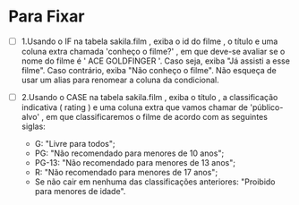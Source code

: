# Para Fixar
-  [ ] 1.Usando o IF na tabela sakila.film , exiba o id do filme , o título e uma coluna extra chamada 'conheço o filme?' , em que deve-se avaliar se o nome do filme é ' ACE GOLDFINGER '. Caso seja, exiba "Já assisti a esse filme". Caso contrário, exiba "Não conheço o filme". Não esqueça de usar um alias para renomear a coluna da condicional.

-  [ ] 2.Usando o CASE na tabela sakila.film , exiba o título , a classificação indicativa ( rating ) e uma coluna extra que vamos chamar de 'público-alvo' , em que classificaremos o filme de acordo com as seguintes siglas:
    -  G: "Livre para todos";
    -  PG: "Não recomendado para menores de 10 anos";
    -  PG-13: "Não recomendado para menores de 13 anos";
    -  R: "Não recomendado para menores de 17 anos";
    -  Se não cair em nenhuma das classificações anteriores: "Proibido para menores de idade".
